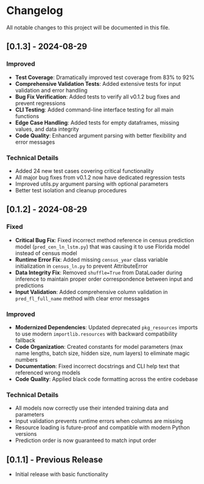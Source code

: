 # Changelog

All notable changes to this project will be documented in this file.

## [0.1.3] - 2024-08-29

### Improved
- **Test Coverage**: Dramatically improved test coverage from 83% to 92%
- **Comprehensive Validation Tests**: Added extensive tests for input validation and error handling
- **Bug Fix Verification**: Added tests to verify all v0.1.2 bug fixes and prevent regressions
- **CLI Testing**: Added command-line interface testing for all main functions
- **Edge Case Handling**: Added tests for empty dataframes, missing values, and data integrity
- **Code Quality**: Enhanced argument parsing with better flexibility and error messages

### Technical Details
- Added 24 new test cases covering critical functionality
- All major bug fixes from v0.1.2 now have dedicated regression tests
- Improved utils.py argument parsing with optional parameters
- Better test isolation and cleanup procedures

## [0.1.2] - 2024-08-29

### Fixed
- **Critical Bug Fix**: Fixed incorrect method reference in census prediction model (`pred_cen_ln_lstm.py`) that was causing it to use Florida model instead of census model
- **Runtime Error Fix**: Added missing `census_year` class variable initialization in `census_ln.py` to prevent AttributeError
- **Data Integrity Fix**: Removed `shuffle=True` from DataLoader during inference to maintain proper order correspondence between input and predictions
- **Input Validation**: Added comprehensive column validation in `pred_fl_full_name` method with clear error messages

### Improved
- **Modernized Dependencies**: Updated deprecated `pkg_resources` imports to use modern `importlib.resources` with backward compatibility fallback
- **Code Organization**: Created constants for model parameters (max name lengths, batch size, hidden size, num layers) to eliminate magic numbers
- **Documentation**: Fixed incorrect docstrings and CLI help text that referenced wrong models
- **Code Quality**: Applied black code formatting across the entire codebase

### Technical Details
- All models now correctly use their intended training data and parameters
- Input validation prevents runtime errors when columns are missing
- Resource loading is future-proof and compatible with modern Python versions
- Prediction order is now guaranteed to match input order

## [0.1.1] - Previous Release
- Initial release with basic functionality